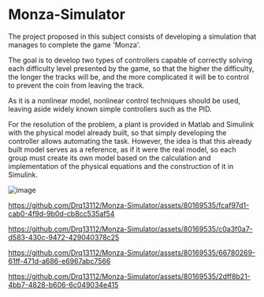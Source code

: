 # Monza-Simulator
The project proposed in this subject consists of developing a simulation that manages to complete the game 'Monza'. 

The goal is to develop two types of controllers capable of correctly solving each difficulty level presented by the game, so that the higher the difficulty, the longer the tracks will be, and the more complicated it will be to control to prevent the coin from leaving the track.

As it is a nonlinear model, nonlinear control techniques should be used, leaving aside widely known simple controllers such as the PID.

For the resolution of the problem, a plant is provided in Matlab and Simulink with the physical model already built, so that simply developing the controller allows automating the task. However, the idea is that this already built model serves as a reference, as if it were the real model, so each group must create its own model based on the calculation and implementation of the physical equations and the construction of it in Simulink.

![image](https://github.com/Drq13112/Monza-Simulator/assets/80169535/5c4d8a85-6cb3-4d62-92fb-e06cba5c5188)




https://github.com/Drq13112/Monza-Simulator/assets/80169535/fcaf97d1-cab0-4f9d-9b0d-cb8cc535af54

https://github.com/Drq13112/Monza-Simulator/assets/80169535/c0a3f0a7-d583-430c-9472-429040378c25


https://github.com/Drq13112/Monza-Simulator/assets/80169535/66780269-61ff-471d-a686-e6967abc7566


https://github.com/Drq13112/Monza-Simulator/assets/80169535/2dff8b21-4bb7-4828-b606-6c049034e415

